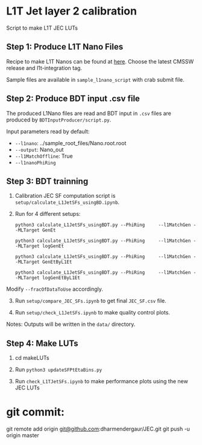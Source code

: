 # L1T Jet layer 2 calibration

Script to make L1T JEC LUTs

## Step 1: Produce L1T Nano Files

Recipe to make L1T Nanos can be found at [here](https://github.com/cms-sw/cmssw/tree/master/DPGAnalysis/L1TNanoAOD). Choose the latest CMSSW release and l1t-integration tag.

Sample files are available in `sample_l1nano_script` with crab submit file.

## Step 2: Produce BDT input .csv file

The produced L1Nano files are read and BDT input in `.csv` files are produced by `BDTInputProducer/script.py`.

Input parameters read by default:

- `--l1nano`: ../sample_root_files/Nano.root.root
- `--output`: Nano_out
- `--l1MatchOffline`: True
- `--l1nanoPhiRing`

## Step 3: BDT trainning

1.  Calibration JEC SF computation script is `setup/calculate_L1JetSFs_usingBD.ipynb`.
2.  Run for 4 different setups:

        python3 calculate_L1JetSFs_usingBDT.py --PhiRing     --l1MatchGen --MLTarget GenEt

        python3 calculate_L1JetSFs_usingBDT.py --PhiRing     --l1MatchGen --MLTarget logGenEt

        python3 calculate_L1JetSFs_usingBDT.py --PhiRing     --l1MatchGen --MLTarget GenEtByL1Et

        python3 calculate_L1JetSFs_usingBDT.py --PhiRing     --l1MatchGen --MLTarget logGenEtByL1Et

Modify `--fracOfDataToUse` accordingly.

3. Run `setup/compare_JEC_SFs.ipynb` to get final `JEC_SF.csv` file.

4. Run `setup/check_L1JetSFs.ipynb` to make quality control plots.

Notes: Outputs will be written in the `data/` directory.

## Step 4: Make LUTs

1. cd makeLUTs

2. Run `python3 updateSFPtEtaBins.py`

3. Run `check_L1TJetSFs.ipynb` to make performance plots using the new JEC LUTs

# git commit:

git remote add origin git@github.com:dharmendergaur/JEC.git
git push -u origin master
